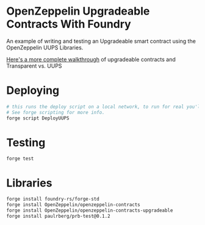 # OpenZeppelin Upgradeable Contracts With Foundry

An example of writing and testing an Upgradeable smart contract using the OpenZeppelin UUPS Libraries.

[Here's a more complete walkthrough](https://piedao.notion.site/Upgradeable-Contracts-with-OZ-e1657f19c569475098a4ebf2a08a5d2b) of upgradeable contracts and Transparent vs. UUPS

# Deploying
```sh
# this runs the deploy script on a local network, to run for real you'll need to broadcast. 
# See forge scripting for more info.
forge script DeployUUPS
```

# Testing
```
forge test
```

# Libraries
```sh
forge install foundry-rs/forge-std
forge install OpenZeppelin/openzeppelin-contracts
forge install OpenZeppelin/openzeppelin-contracts-upgradeable
forge install paulrberg/prb-test@0.1.2  

```
